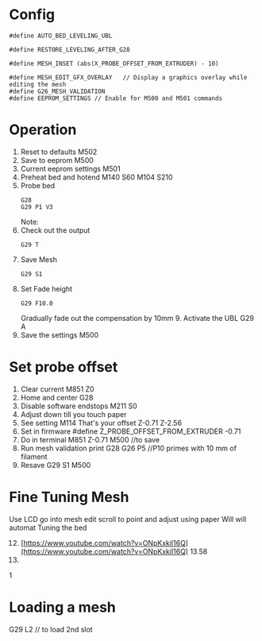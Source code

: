 # Config
```
#define AUTO_BED_LEVELING_UBL

#define RESTORE_LEVELING_AFTER_G28

#define MESH_INSET (abs(X_PROBE_OFFSET_FROM_EXTRUDER) - 10)

#define MESH_EDIT_GFX_OVERLAY   // Display a graphics overlay while editing the mesh
#define G26_MESH_VALIDATION
#define EEPROM_SETTINGS // Enable for M500 and M501 commands
```

# Operation
1. Reset to defaults
  M502
2. Save to eeprom
  M500
 3. Current eeprom settings
 M501
 4. Preheat bed and hotend
  M140 S60
  M104 S210
3. Probe bed
    ```
    G28
    G29 P1 V3
    ```
    Note: 
4. Check out the output
    ```
    G29 T
    ```
5. Save Mesh
    ```
    G29 S1
    ```
 8. Set Fade height
    ```
    G29 F10.0
    ```
     Gradually fade out the compensation by 10mm  9. Activate the UBL
  G29 A
  10. Save the settings
   M500
# Set probe offset
1. Clear current
M851 Z0
2. Home and center
G28 
3. Disable software endstops
M211 S0
4. Adjust down till you touch paper
5. See setting
M114
That's your offset Z-0.71 Z-2.56
6. Set in firmware
#define Z_PROBE_OFFSET_FROM_EXTRUDER -0.71
7. Do in terminal
M851 Z-0.71
M500 //to save
8. Run mesh validation print
G28
G26 P5 //P10 primes with 10 mm of filament
9. Resave
 G29 S1
 M500
 # Fine Tuning Mesh
 Use LCD go into mesh edit
 scroll to point and adjust using paper
 Will 
 will automat Tuning the bed
  
 12. [https://www.youtube.com/watch?v=ONpKxkil16Q](https://www.youtube.com/watch?v=ONpKxkil16Q) 13.58
 13.  
 1
# Loading a mesh
G29 L2 // to load 2nd slot
<!--stackedit_data:
eyJoaXN0b3J5IjpbLTIwMjg1MDg5MSwtNDIxMjczMjcwLC0yMT
AwMTQyNDE4LDEwNjkxMjI1ODgsLTk2NTExOTk0MiwyMjA5MjU3
ODksMTQ0NDgyNDc1NSwtMTM4MTkyNzA2NSwtMTkxMTQxNTc4OS
wxNTI0MTEyOTQxLC0xMzk0MzA3OTExLDE4MDY5MzAyMjQsLTE0
ODc4MjI3NzcsMTM4OTk0MzIzNSw4MzQyMDQyOTYsLTEyMzY4Mz
kxODQsLTk3NTgxMzE3Ml19
-->